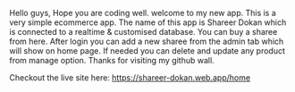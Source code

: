 Hello guys, Hope you are coding well. welcome to my new app. This is a very simple ecommerce app. The name of this app is Shareer Dokan which is connected to a realtime & customised database. You can buy a sharee from here. After login you can add a new sharee from the admin tab which will show on home page. If needed you can delete and update any product from manage option. Thanks for visiting my github wall. 

Checkout the live site here: https://shareer-dokan.web.app/home
